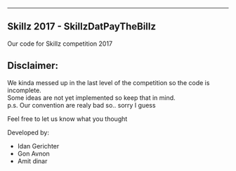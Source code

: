 -----------------------------------
Skillz 2017 - SkillzDatPayTheBillz
-----------------------------------
Our code for Skillz competition 2017

## Disclaimer:
We kinda messed up in the last level of the competition so the code is incomplete.<br />
Some ideas are not yet implemented so keep that in mind.<br />
p.s. Our convention are realy bad so.. sorry I guess

Feel free to let us know what you thought


Developed by:
- Idan Gerichter
- Gon Avnon
- Amit dinar